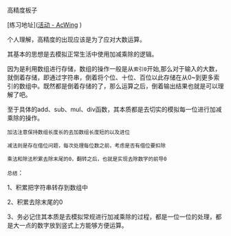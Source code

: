 高精度板子

[练习地址]([活动 - AcWing](https://www.acwing.com/activity/content/11/) )

个人理解，高精度的出现应该是为了应对大数运算。

其基本的思想是去模拟正常生活中使用加减乘除的逻辑。

因为是利用数组进行存储，数组的操作一般是从`索引0`开始,那么对于输入的大数，就倒着存储，即通过字符串，倒着将个位、十位、百位以此存储在从0~到更多索引的数组中。既然都是倒着存储的了，那么运算之后，倒着输出结果也就是可以理解了吧。



至于具体的add、sub、mul、div函数，其本质都是去切实的模拟每一位进行加减乘除的操作。

`加法注意保持数组长度长的去加数组长度短的以及进位`

`减法则是存在借位问题，每次处理每位数之前，考虑是否有借位要扣除`

`乘法和除法积累去除末尾的0，翻转之后，也就是实现去除数字的前导0`



`总结`：

1、积累把字符串转存到数组中

2、积累去除末尾的0

3、务必记住其本质是去模拟常规进行加减乘除的过程，都是一位一位的处理，都是大一点的数字放到竖式上方能够方便运算。